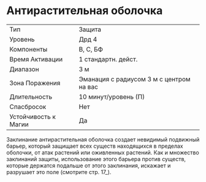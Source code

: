 
# Антирастительная оболочка

| | |
|---|---|
|Тип|Защита|
|Уровень| Дрд 4|
|Компоненты| В, С, БФ|
|Время Активации| 1 стандартн. дейст.|
|Диапазон| 3 м|
|Зона Поражения| Эманация с радиусом 3 м с центром на вас|
|Длительность| 10 минут/уровень (П)|
|Спасбросок| Нет|
|Устойчивость к Магии| Да|

Заклинание антирастительная оболочка создает невидимый подвижный барьер, который защищает всех существ находящихся в пределах оболочки, от атак растений или оживленных растений. Как и множество заклинаний защиты, использование этого барьера против существ, которые держатся подальше от этого заклинания, искажает и разрушает это поле (смотрите стр. 17_).